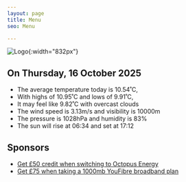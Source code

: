 ```yaml
---
layout: page
title: Menu
seo: Menu

---
```


![Logo](/images/logo.jpg){:width="832px"}

<!-- weather_marker starts -->
## On Thursday, 16 October 2025

- The average temperature today is 10.54˚C,
- With highs of 10.95˚C and lows of 9.91˚C,
- It may feel like 9.82˚C with overcast clouds
- The wind speed is 3.13m/s and visibility is 10000m
- The pressure is 1028hPa and humidity is 83%
- The sun will rise at 06:34 and set at 17:12

<!-- weather_marker ends -->

## Sponsors

- [Get £50 credit when switching to Octopus Energy](https://bit.ly/3oD1nnS)
- [Get £75 when taking a 1000mb YouFibre broadband plan](https://aklam.io/91zWhU?)
